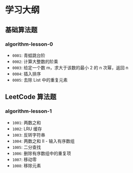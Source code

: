 # 学习大纲

## 基础算法题

### algorithm-lesson-0

- `0001`: 青蛙跳台阶
- `0002`: 计算大整数的阶乘
- `0003`: 给定一个数 m，求大于该数的最小 2 的 n 次幂，返回 n
- `0004`: 插入排序
- `0005`: 去除 List 中的重复元素

## LeetCode 算法题

### algorithm-lesson-1

- `1001`: 两数之和
- `1002`: LRU 缓存
- `1003`: 反转字符串
- `1004`: 两数之和 II - 输入有序数组
- `1005`: 二分查找
- `1006`: 删除有序数组中的重复项
- `1007`: 移动零
- `1008`: 移除元素
